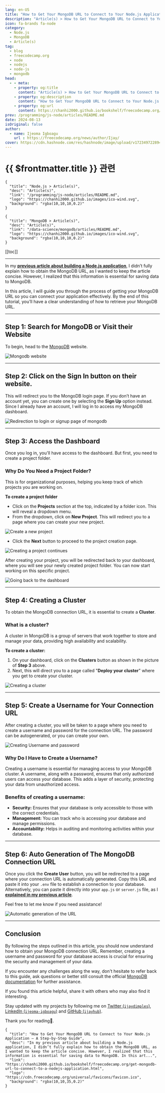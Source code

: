 ```yaml
---
lang: en-US
title: "How to Get Your MongoDB URL to Connect to Your Node.js Application – A Step-by-Step Guide"
description: "Article(s) > How to Get Your MongoDB URL to Connect to Your Node.js Application – A Step-by-Step Guide"
icon: fa-brands fa-node
category: 
  - Node.js
  - MongoDB
  - Article(s)
tag: 
  - blog
  - freecodecamp.org
  - node
  - nodejs
  - node-js
  - mongodb
head:
  - - meta:
    - property: og:title
      content: "Article(s) > How to Get Your MongoDB URL to Connect to Your Node.js Application – A Step-by-Step Guide"
    - property: og:description
      content: "How to Get Your MongoDB URL to Connect to Your Node.js Application – A Step-by-Step Guide"
    - property: og:url
      content: https://chanhi2000.github.io/bookshelf/freecodecamp.org/get-mongodb-url-to-connect-to-a-nodejs-application.html
prev: /programming/js-node/articles/README.md
date: 2024-08-13
isOriginal: false
author:
  - name: Ijeoma Igboagu
    url : https://freecodecamp.org/news/author/Ijay/
cover: https://cdn.hashnode.com/res/hashnode/image/upload/v1723497228942/b766b557-8230-4bef-8392-d3f4f020c1f4.png
---
```


# {{ $frontmatter.title }} 관련

```component VPCard
{
  "title": "Node.js > Article(s)",
  "desc": "Article(s)",
  "link": "/programming/js-node/articles/README.md",
  "logo": "https://chanhi2000.github.io/images/ico-wind.svg",
  "background": "rgba(10,10,10,0.2)"
}
```

```component VPCard
{
  "title": "MongoDB > Article(s)",
  "desc": "Article(s)",
  "link": "/data-science/mongodb/articles/README.md",
  "logo": "https://chanhi2000.github.io/images/ico-wind.svg",
  "background": "rgba(10,10,10,0.2)"
}
```

[[toc]]

---

<SiteInfo
  name="How to Get Your MongoDB URL to Connect to Your Node.js Application – A Step-by-Step Guide"
  desc="In my previous article about building a Node.js application, I didn’t fully explain how to obtain the MongoDB URL, as I wanted to keep the article concise. However, I realized that this information is essential for saving data to MongoDB. In this art..."
  url="https://freecodecamp.org/news/get-mongodb-url-to-connect-to-a-nodejs-application"
  logo="https://cdn.freecodecamp.org/universal/favicons/favicon.ico"
  preview="https://cdn.hashnode.com/res/hashnode/image/upload/v1723497228942/b766b557-8230-4bef-8392-d3f4f020c1f4.png"/>

In my [**previous article about building a Node.js application**](/freecodecamp.org/how-to-build-an-event-app-with-node-js.md), I didn’t fully explain how to obtain the MongoDB URL, as I wanted to keep the article concise. However, I realized that this information is essential for saving data to MongoDB.

In this article, I will guide you through the process of getting your MongoDB URL so you can connect your application effectively. By the end of this tutorial, you’ll have a clear understanding of how to retrieve your MongoDB URL.

---

## Step 1: Search for MongoDB or Visit their Website

To begin, head to the [<FontIcon icon="iconfont icon-mongodb"/>MongoDB](https://mongodb.com) website.

![Mongodb website](https://freecodecamp.org/news/content/images/2024/08/mongodb-website.png)

---

## Step 2: Click on the Sign In button on their website.

This will redirect you to the MongoDB login page. If you don’t have an account yet, you can create one by selecting the **Sign Up** option instead. Since I already have an account, I will log in to access my MongoDB dashboard.

![Redirection to login or signup page of mongodb](https://freecodecamp.org/news/content/images/2024/08/sigin-mongodb.gif)

---

## Step 3: Access the Dashboard

Once you log in, you'll have access to the dashboard. But first, you need to create a project folder.

### Why Do You Need a Project Folder?

This is for organizational purposes, helping you keep track of which projects you are working on.

**To create a project folder**

- Click on the **Projects** section at the top, indicated by a folder icon. This will reveal a dropdown menu.
- From the dropdown, click on **New Project**. This will redirect you to a page where you can create your new project.

![Create a new project](https://freecodecamp.org/news/content/images/2024/08/use-mongodb.gif)

- Click the **Next** button to proceed to the project creation page.

![Creating a project continues](https://freecodecamp.org/news/content/images/2024/08/create-project.png)

After creating your project, you will be redirected back to your dashboard, where you will see your newly created project folder. You can now start working on this specific project.

![Going back to the dashboard](https://freecodecamp.org/news/content/images/2024/08/project-created-mongodb-1.png)

---

## Step 4: Creating a Cluster

To obtain the MongoDB connection URL, it is essential to create a **Cluster**.

### What is a cluster?

A cluster in MongoDB is a group of servers that work together to store and manage your data, providing high availability and scalability.

**To create a cluster:**

1. On your dashboard, click on the **Clusters** button as shown in the picture of **Step 3** above.
2. Next, this will direct you to a page called "**Deploy your cluster**" where you get to create your cluster.

![Creating a cluster](https://freecodecamp.org/news/content/images/2024/08/cluster-mongoDB.gif)

---

## Step 5: Create a Username for Your Connection URL

After creating a cluster, you will be taken to a page where you need to create a username and password for the connection URL. The password can be autogenerated, or you can create your own.

![Creating Username and password](https://freecodecamp.org/news/content/images/2024/08/creating-a-username-for-mongodb.png)

### Why Do I Have to Create a Username?

Creating a username is essential for managing access to your MongoDB cluster. A username, along with a password, ensures that only authorized users can access your database. This adds a layer of security, protecting your data from unauthorized access.

### Benefits of creating a username:

- **Security:** Ensures that your database is only accessible to those with the correct credentials.
- **Management:** You can track who is accessing your database and manage permissions.
- **Accountability:** Helps in auditing and monitoring activities within your database.

---

## Step 6: Auto Generation of The MongoDB Connection URL

Once you click the **Create User** button, you will be redirected to a page where your connection URL is automatically generated. Copy this URL and paste it into your `.env` file to establish a connection to your database. Alternatively, you can paste it directly into your <FontIcon icon="fa-brands fa-js"/>`app.js` or <FontIcon icon="fa-brands fa-js"/>`server.js` file, as I [**explained in my previous article**](/freecodecamp.org/how-to-build-an-event-app-with-node-js.md).

Feel free to let me know if you need assistance!

![Automatic generation of the URL](https://freecodecamp.org/news/content/images/2024/08/getting-the-strringt-fot-conn.png)

---

## Conclusion

By following the steps outlined in this article, you should now understand how to obtain your MongoDB connection URL. Remember, creating a username and password for your database access is crucial for ensuring the security and management of your data.

If you encounter any challenges along the way, don't hesitate to refer back to this guide, ask questions or better still consult the official [<FontIcon icon="iconfont icon-mongodb"/>MongoDB documentation](https://mongodb.com/resources/products/fundamentals/basics) for further assistance.

If you found this article helpful, share it with others who may also find it interesting.

Stay updated with my projects by following me on [Twitter (<FontIcon icon="fa-brands fa-x-twitter"/>`ijaydimples`)](https://twitter.com/ijaydimples), [LinkedIn (<FontIcon icon="fa-brands fa-linkedin"/>`ijeoma-igboagu`)](https://linkedin.com/in/ijeoma-igboagu/) and [GitHub (<FontIcon icon="iconfont icon-github"/>`ijayhub`)](https://github.com/ijayhub).

Thank you for reading💖.

<!-- TODO: add ARTICLE CARD -->
```component VPCard
{
  "title": "How to Get Your MongoDB URL to Connect to Your Node.js Application – A Step-by-Step Guide",
  "desc": "In my previous article about building a Node.js application, I didn’t fully explain how to obtain the MongoDB URL, as I wanted to keep the article concise. However, I realized that this information is essential for saving data to MongoDB. In this art...",
  "link": "https://chanhi2000.github.io/bookshelf/freecodecamp.org/get-mongodb-url-to-connect-to-a-nodejs-application.html",
  "logo": "https://cdn.freecodecamp.org/universal/favicons/favicon.ico",
  "background": "rgba(10,10,35,0.2)"
}
```
